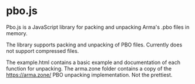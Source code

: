# pbo.js
Pbo.js is a JavaScript library for packing and unpacking Arma's .pbo files in memory.

The library supports packing and unpacking of PBO files. Currently does not support compressed files.


The example.html contains a basic example and documentation of each function for unpacking.
The arma.zone folder contains a copy of the https://arma.zone/ PBO unpacking implementation. Not the prettiest.